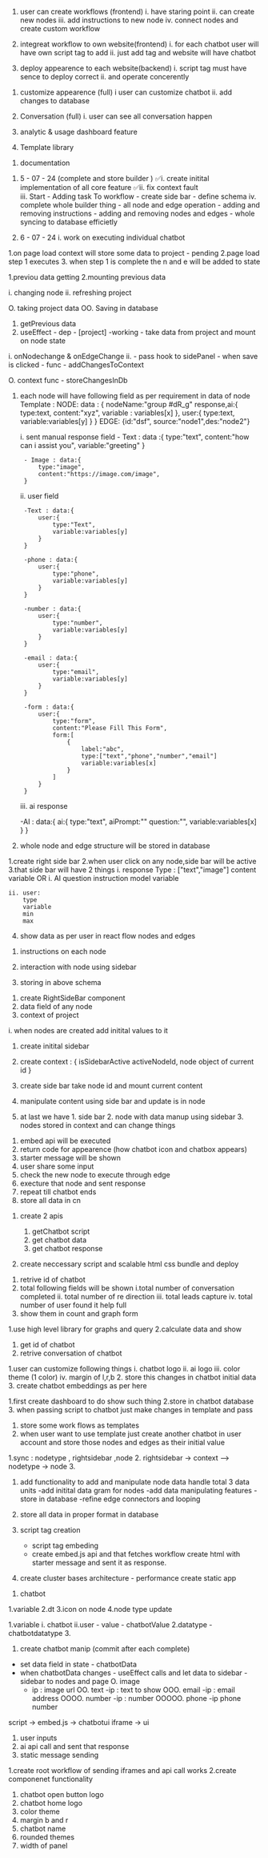 <!-- Feature to impletemet -->

<!-- Core -->
1. user can create workflows (frontend)
    i. have staring point
    ii. can create new nodes
    iii. add instructions to new node
    iv. connect nodes and create custom workflow

2. integreat workflow to own website(frontend)
    i. for each chatbot user will have own script tag to add
    ii. just add tag and website will have chatbot

3. deploy appearence to each website(backend)
    i. script tag must have sence to deploy correct 
    ii. and operate concerently

<!-- orbital -->

1. customize appearence (full)
    i user can customize chatbot
    ii. add changes to database 

2. Conversation (full)
    i. user can see all conversation happen 

3. analytic & usage dashboard feature 

4. Template library

<!-- optional -->

1. documentation 

<!-- ++++++++++++++++         Calander           +++++++++++++++++ -->

<!--####### 5 week - 34 days left #######-->

1. 5 - 07 - 24 (complete and store builder )
        ✅i. create initital implementation of all core feature
        ✅ii. fix context fault    
        iii. Start - Adding task To workflow
            - create side bar
            - define schema
        iv. complete whole builder thing
            - all node and edge operation
            - adding and removing instructions 
            - adding and removing nodes and edges
            - whole syncing to database efficietly

2. 6 - 07 - 24
    i. work on executing individual chatbot 

1.on page load context will store some data to project - pending
2.page load step 1 executes
3. when step 1 is complete the n and e will be added to state



<!-- intarect with builder  -->
1.previou data getting
2.mounting previous data

i. changing node 
ii. refreshing project

O. taking project data
OO. Saving in database


<!-- How -->

1. getPrevious data
2. useEffect - dep - [project] -working - take data from project and mount on node state

i. onNodechange & onEdgeChange 
ii. - pass hook to sidePanel
    - when save is clicked - func - addChangesToContext

O.  context func - storeChangesInDb


<!-- adding task to workflow -->

1. each node will have following field as per requirement in data of node
    Template : 
    NODE:
        data : {
            nodeName:"group #dR_g"
            response,ai:{
                type:text,
                content:"xyz",
                variable : variables[x]
            },
            user:{
                type:text,
                variable:variables[y]
            }
        }
    EDGE:
        {id:"dsf", source:"node1",des:"node2"}

    i. sent manual response field
        - Text : data :{ 
            type:"text",
            content:"how can i assist you",
            variable:"greeting"
        }

        - Image : data:{
            type:"image",
            content:"https://image.com/image",
        }

    ii. user field

        -Text : data:{
            user:{
                type:"Text",
                variable:variables[y]
            }
        }

        -phone : data:{
            user:{
                type:"phone",
                variable:variables[y]
            }
        }

        -number : data:{
            user:{
                type:"number",
                variable:variables[y]
            }
        }

        -email : data:{
            user:{
                type:"email",
                variable:variables[y]
            }
        }

        -form : data:{
            user:{
                type:"form",
                content:"Please Fill This Form",
                form:[
                    {
                        label:"abc",
                        type:["text","phone","number","email"]
                        variable:variables[x]
                    }
                ]
            }
        }

    iii. ai response

    -AI :
    data:{
        ai:{
            type:"text",
            aiPrompt:""
            question:"",
            variable:variables[x]
        }
    }

2. whole node and edge structure will be stored in database

<!-- how -->

1.create right side bar 
2.when user click on any node,side bar will be active
3.that side bar will have 2 things
    i. response 
        Type : ["text","image"]
        content
        variable
    OR
    i. AI
        question
        instruction
        model
        variable
    
    ii. user:
        type
        variable
        min
        max

4. show data as per user in react flow nodes and edges



<!-- output -->

1. instructions on each node 

2. interaction with node using sidebar

3. storing in above schema


<!-- approuch -->

1. create RightSideBar component
2. data field of any node
3. context of project

<!-- working -->

i. when nodes are created add initital values to it


1. create initital sidebar
2. create context : 
{
    isSidebarActive
    activeNodeId,
    node object of current id
}

3. create side bar take node id and mount current content

4. manipulate content using side bar and update is in node

5. at last we have 1. side bar 2. node with data manup using sidebar 3. nodes stored in context and can change things 



<!-- Execute chatbot -->

1. embed api will be executed 
2. return code for appearence (how chatbot icon and chatbox appears)
3. starter message will be shown
4. user share some input
5. check the new node to execute through edge
6. execture that node and sent response 
7. repeat till chatbot ends
8. store all data in cn


<!-- how -->

1. create 2 apis 
    1. getChatbot script
    2. get chatbot data
    3. get chatbot response

2. create neccessary script and scalable html css bundle and deploy 

<!-- analytics -->

1. retrive id of chatbot
2. total following fields will be shown
    i.total number of conversation completed
    ii. total number of re direction
    iii. total leads capture
    iv. total number of user found it help full
3. show them in count and graph form 

<!-- how -->

1.use high level library for graphs and query
2.calculate data and show 


<!-- conversation -->

1. get id of chatbot
2. retrive conversation of chatbot

<!-- appearence -->

1.user can customize following things
    i. chatbot logo
    ii. ai logo
    iii. color theme (1 color)
    iv. margin of l,r,b
2. store this changes in chatbot initial data 
3. create chatbot embeddings as per here


<!-- how -->

1.first create dashboard to do show such thing
2.store in chatbot database
3. when passing script to chatbot just make changes in template and pass


<!-- Template library -->

1. store some work flows as templates
2. when user want to use template just create another chatbot in user account and store those nodes and edges as their initial value



<!-- feature create node instructions -->

1.sync :  nodetype , rightsidebar ,node
2. rightsidebar -> context --> nodetype -> node
3. 

<!-- todo -->

1. add functionality to add and manipulate node data
   handle total 3 data units 
   -add initital data gram for nodes
   -add data manipulating features
   -store in database
   -refine edge connectors and looping

2. store all data in proper format in database

3. script tag creation 
    - script tag embeding 
   - create embed.js api and that fetches workflow create html with starter message and sent it as      response.
 
4. create cluster bases architecture - performance
   create static app




<!-- temp -->

1. chatbot

1.variable
2.dt
3.icon on node
4.node type update

<!-- temp 2 -->
1.variable i. chatbot ii.user - value - chatbotValue
2.datatype - chatbotdatatype
3.

<!-- TEMP 3 -->

1. create chatbot manip (commit after each complete)
-  set data field in state - chatbotData
-  when chatbotData changes - useEffect calls and let data to sidebar - sidebar to nodes and page
O.  image 
    - ip : image url
OO. text
    -ip : text to show
OOO. email
    -ip : email address
OOOO. number
    -ip : number
OOOOO. phone
    -ip phone number




<!-- how chatbot will work -->

script -> embed.js -> chatbotui iframe -> ui

<!-- components -->

1. user inputs 
2. ai api call and sent that response
3. static message sending 

<!-- todos  -->

1.create root workflow of sending iframes and api call works
2.create componenet functionality


<!-- appearence variables -->

1. chatbot open button logo
2. chatbot home logo
3. color theme
4. margin b and r
5. chatbot name
6. rounded themes 
7. width of panel